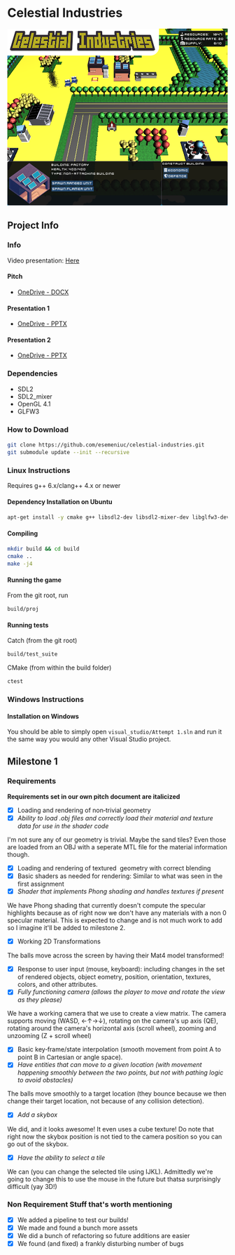# Celestial Industries

![alt text](https://github.com/esemeniuc/celestial-industries/blob/master/data/celestial_industries.png "Celestial Industries Screenshot")

## Project Info
### Info
Video presentation: [Here](https://github.com/esemeniuc/celestial-industries/blob/master/data/celestial_industries.mp4)
#### Pitch
- [OneDrive - DOCX](https://onedrive.live.com/view.aspx?resid=C3F0298314E4ECCD!284946&ithint=file%2cdocx&app=Word&authkey=!AJgdQbFssTUXqhU)

#### Presentation 1
- [OneDrive - PPTX](https://onedrive.live.com/view.aspx?resid=C3F0298314E4ECCD!295036&ithint=file%2cpptx&app=PowerPoint&authkey=!AHZauhwFBn72fPo)

#### Presentation 2
- [OneDrive - PPTX](https://onedrive.live.com/view.aspx?resid=C3F0298314E4ECCD!303764&ithint=file%2cpptx&app=PowerPoint&authkey=!APpASRWldZN18Xs)

### Dependencies
- SDL2
- SDL2_mixer
- OpenGL 4.1
- GLFW3

### How to Download
```bash
git clone https://github.com/esemeniuc/celestial-industries.git
git submodule update --init --recursive
```

### Linux Instructions
Requires g++ 6.x/clang++ 4.x or newer

#### Dependency Installation on Ubuntu
```bash
apt-get install -y cmake g++ libsdl2-dev libsdl2-mixer-dev libglfw3-dev libogg libvorbis
```

#### Compiling
```bash
mkdir build && cd build
cmake ..
make -j4
```

#### Running the game
From the git root, run
```bash
build/proj
```

#### Running tests
Catch (from the git root)
```bash
build/test_suite
```

CMake (from within the build folder)
```bash
ctest
```

### Windows Instructions

#### Installation on Windows

You should be able to simply open `visual_studio/Attempt 1.sln` and run it the same way you would any other Visual Studio project.

## Milestone 1

### Requirements

**Requirements set in our own pitch document are italicized**

 - [x] Loading and rendering of non‐trivial geometry 
 - [x] *Ability to load .obj files and correctly load their material and texture data for use in the shader code*
 
I'm not sure any of our geometry is trivial. Maybe the sand tiles? Even those are loaded from an OBJ with a seperate MTL file for the material information though.

 - [x] Loading and rendering of textured  geometry with correct blending 
 - [x] Basic shaders as needed for rendering: Similar to what was
seen in the first assignment 
 - [x] *Shader that implements Phong shading and handles textures if present*
 
We have Phong shading that currently doesn't compute the specular highlights because as of right now we don't have any materials with a non 0 specular material. This is expected to change and is not much work to add so I imagine it'll be added to milestone 2.

 - [x] Working 2D Transformations 

The balls move across the screen by having their Mat4 model transformed! 

 - [x] Response to user input (mouse, keyboard): including changes in the set of rendered objects, object eometry, position, orientation, textures, colors, and other attributes.  
 - [x] *Fully functioning camera (allows the player to move and rotate the view as they please)*

We have a working camera that we use to create a view matrix. The camera supports moving (WASD, ←↑→↓), rotating on the camera's up axis (QE), rotating around the camera's horizontal axis (scroll wheel), zooming and unzooming (Z + scroll wheel)

 - [x] Basic key‐frame/state interpolation (smooth movement from point A to point B in Cartesian or angle space).  
 - [x] *Have entities that can move to a given location (with movement happening smoothly between the two points, but not with pathing logic to avoid obstacles)*
 
The balls move smoothly to a target location (they bounce because we then change their target location, not because of any collision detection).

 - [x] *Add a skybox*
 
 We did, and it looks awesome! It even uses a cube texture! Do note that right now the skybox position is not tied to the camera position so you can go out of the skybox. 

- [x] *Have the ability to select a tile*

We can (you can change the selected tile using IJKL). Admittedly we're going to change this to use the mouse in the future but thatsa surprisingly difficult (yay 3D!)

### Non Requirement Stuff that's worth mentioning

 - [x] We added a pipeline to test our builds!
 - [x] We made and found a bunch more assets
 - [x] We did a bunch of refactoring so future additions are easier
 - [x] We found (and fixed) a frankly disturbing number of bugs
